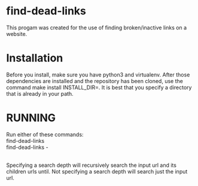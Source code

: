 # find-dead-links
This progam was created for the use of finding broken/inactive links on a website.

# Installation
Before you install, make sure you have python3 and virtualenv. After those dependencies are installed and the repository has been cloned, use the command make install INSTALL_DIR=<where you want the program>. It is best that you specify a directory that is already in your path.

# RUNNING
Run either of these commands:  
find-dead-links <url>  
find-dead-links -<search depth> <url>  
Specifying a search depth will recursively search the input url and its children urls until. Not specifying a search depth will search just the input url.

